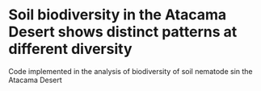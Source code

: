 # Soil biodiversity in the Atacama Desert shows distinct patterns at different diversity
Code implemented in the analysis of biodiversity of soil nematode sin the Atacama Desert



